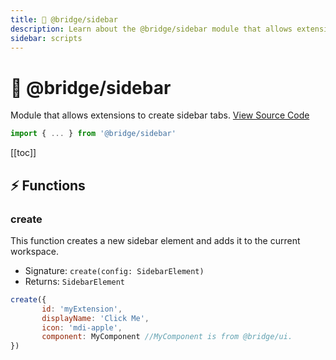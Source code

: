```yaml
---
title: 🧭 @bridge/sidebar
description: Learn about the @bridge/sidebar module that allows extensions to create sidebar tabs.
sidebar: scripts
---
```


# 🧭 @bridge/sidebar

Module that allows extensions to create sidebar tabs.
[View Source Code](https://github.com/bridge-core/editor/blob/main/src/components/Extensions/Scripts/Modules/sidebar.ts)

```js
import { ... } from '@bridge/sidebar'
```

[[toc]]

## ⚡ Functions

### create

This function creates a new sidebar element and adds it to the current workspace.

- Signature: `create(config: SidebarElement)`
- Returns: `SidebarElement`

```js
create({
	   id: 'myExtension',
	   displayName: 'Click Me',
	   icon: 'mdi-apple',
	   component: MyComponent //MyComponent is from @bridge/ui.
})
```